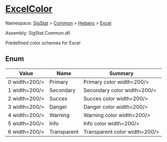 # [ExcelColor](./ExcelColor.md)
Namespace: [SigStat]() > [Common](./../../README.md) > [Helpers](./../README.md) > [Excel](./README.md)

Assembly: SigStat.Common.dll


Predefined color schemes for Excel

##	Enum

| Value | Name | Summary | 
| --- | --- | --- | 
| 0<img style="cursor:not-allowed;"> width=200/></div>| Primary| Primary color<img style="cursor:not-allowed;"> width=200/></div>| <br>
| 1<img style="cursor:not-allowed;"> width=200/></div>| Secondary| Secondary color<img style="cursor:not-allowed;"> width=200/></div>| <br>
| 2<img style="cursor:not-allowed;"> width=200/></div>| Succes| Succes color<img style="cursor:not-allowed;"> width=200/></div>| <br>
| 3<img style="cursor:not-allowed;"> width=200/></div>| Danger| Danger color<img style="cursor:not-allowed;"> width=200/></div>| <br>
| 4<img style="cursor:not-allowed;"> width=200/></div>| Warning| Warning color<img style="cursor:not-allowed;"> width=200/></div>| <br>
| 5<img style="cursor:not-allowed;"> width=200/></div>| Info| Info color<img style="cursor:not-allowed;"> width=200/></div>| <br>
| 6<img style="cursor:not-allowed;"> width=200/></div>| Transparent| Transparent color<img style="cursor:not-allowed;"> width=200/></div>| <br>



